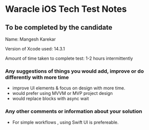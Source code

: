 # Waracle iOS Tech Test Notes

## To be completed by the candidate

Name: Mangesh Karekar

Version of Xcode used: 14.3.1

Amount of time taken to complete test: 1-2 hours intermittently
### Any suggestions of things you would add, improve or do differently with more time
- improve UI elements & focus on design with more time.
- would prefer using MVVM or MVP project design
- would replace blocks with async wait


### Any other comments or information about your solution
- For simple workflows , using Swift UI is prefereable. 
  
